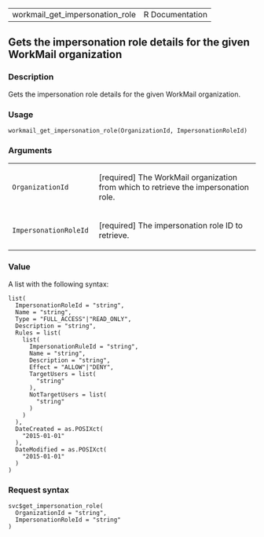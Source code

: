 <table style="width: 100%;">
<tbody>
<tr class="odd">
<td>workmail_get_impersonation_role</td>
<td style="text-align: right;">R Documentation</td>
</tr>
</tbody>
</table>

## Gets the impersonation role details for the given WorkMail organization

### Description

Gets the impersonation role details for the given WorkMail organization.

### Usage

    workmail_get_impersonation_role(OrganizationId, ImpersonationRoleId)

### Arguments

<table>
<colgroup>
<col style="width: 35%" />
<col style="width: 65%" />
</colgroup>
<tbody>
<tr class="odd">
<td><code
id="workmail_get_impersonation_role_:_OrganizationId">OrganizationId</code></td>
<td><p>[required] The WorkMail organization from which to retrieve the
impersonation role.</p></td>
</tr>
<tr class="even">
<td><code
id="workmail_get_impersonation_role_:_ImpersonationRoleId">ImpersonationRoleId</code></td>
<td><p>[required] The impersonation role ID to retrieve.</p></td>
</tr>
</tbody>
</table>

### Value

A list with the following syntax:

    list(
      ImpersonationRoleId = "string",
      Name = "string",
      Type = "FULL_ACCESS"|"READ_ONLY",
      Description = "string",
      Rules = list(
        list(
          ImpersonationRuleId = "string",
          Name = "string",
          Description = "string",
          Effect = "ALLOW"|"DENY",
          TargetUsers = list(
            "string"
          ),
          NotTargetUsers = list(
            "string"
          )
        )
      ),
      DateCreated = as.POSIXct(
        "2015-01-01"
      ),
      DateModified = as.POSIXct(
        "2015-01-01"
      )
    )

### Request syntax

    svc$get_impersonation_role(
      OrganizationId = "string",
      ImpersonationRoleId = "string"
    )
